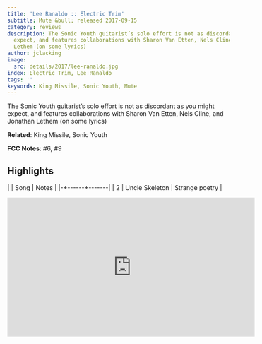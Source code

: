```yaml
---
title: 'Lee Ranaldo :: Electric Trim'
subtitle: Mute &bull; released 2017-09-15
category: reviews
description: The Sonic Youth guitarist’s solo effort is not as discordant as you might
  expect, and features collaborations with Sharon Van Etten, Nels Cline, and Jonathan
  Lethem (on some lyrics)
author: jclacking
image:
  src: details/2017/lee-ranaldo.jpg
index: Electric Trim, Lee Ranaldo
tags: ''
keywords: King Missile, Sonic Youth, Mute
---
```

The Sonic Youth guitarist’s solo effort is not as discordant as you might expect, and features collaborations with Sharon Van Etten, Nels Cline, and Jonathan Lethem (on some lyrics)<!--more-->

**Related**: King Missile, Sonic Youth

**FCC Notes**: #6, #9

## Highlights

| | Song | Notes |
|-+------+-------|
| 2 | Uncle Skeleton | Strange poetry |

<div class="tlo-detail-video"><iframe width="560" height="315" src="https://www.youtube.com/embed/FTAwhiJD-Gk" frameborder="0" allow="autoplay; encrypted-media" allowfullscreen></iframe></div>

